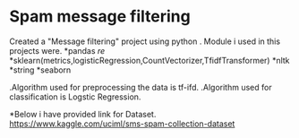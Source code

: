 # Spam message filtering
Created a "Message filtering" project using python .
Module i used in this projects were.
*pandas
*re*
*sklearn(metrics,logisticRegression,CountVectorizer,TfidfTransformer)
*nltk
*string
*seaborn

.Algorithm used for preprocessing the data is tf-ifd.
.Algorithm used for classification is Logstic Regression.

*Below i have provided link for Dataset.
https://www.kaggle.com/uciml/sms-spam-collection-dataset
